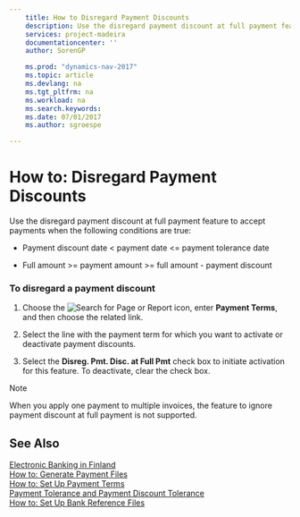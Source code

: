 ```yaml
---
    title: How to Disregard Payment Discounts 
    description: Use the disregard payment discount at full payment feature to accept payments when the following conditions are true:
    services: project-madeira
    documentationcenter: ''
    author: SorenGP

    ms.prod: "dynamics-nav-2017"
    ms.topic: article
    ms.devlang: na
    ms.tgt_pltfrm: na
    ms.workload: na
    ms.search.keywords:
    ms.date: 07/01/2017
    ms.author: sgroespe

---
```

# How to: Disregard Payment Discounts
Use the disregard payment discount at full payment feature to accept payments when the following conditions are true:  
  
-   Payment discount date < payment date <= payment tolerance date  
  
-   Full amount >= payment amount >= full amount - payment discount  
  
### To disregard a payment discount  
  
1.  Choose the ![Search for Page or Report](media/ui-search/search_small.png "Search for Page or Report icon") icon, enter **Payment Terms**, and then choose the related link.  
  
2.  Select the line with the payment term for which you want to activate or deactivate payment discounts.  
  
3.  Select the **Disreg. Pmt. Disc. at Full Pmt** check box to initiate activation for this feature. To deactivate, clear the check box.  
  
> [!NOTE]  
>  When you apply one payment to multiple invoices, the feature to ignore payment discount at full payment is not supported.  
  
## See Also  
 [Electronic Banking in Finland](electronic-banking-in-finland.md)   
 [How to: Generate Payment Files](how-to-generate-payment-files.md)   
 [How to: Set Up Payment Terms](how-to-set-up-payment-terms.md)   
 [Payment Tolerance and Payment Discount Tolerance](payment-tolerance-and-payment-discount-tolerance.md)   
 [How to: Set Up Bank Reference Files](how-to-set-up-bank-reference-files.md)
